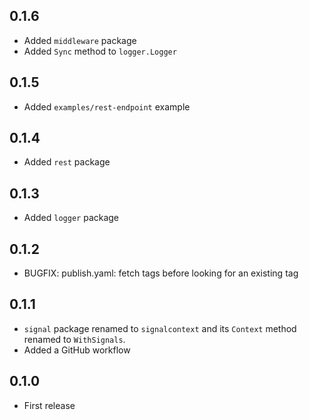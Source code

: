 ## 0.1.6

- Added `middleware` package
- Added `Sync` method to `logger.Logger`

## 0.1.5

- Added `examples/rest-endpoint` example

## 0.1.4

- Added `rest` package

## 0.1.3

- Added `logger` package

## 0.1.2

- BUGFIX: publish.yaml: fetch tags before looking for an existing tag

## 0.1.1

- `signal` package renamed to `signalcontext` and its `Context` method renamed
  to `WithSignals`.
- Added a GitHub workflow

## 0.1.0

- First release
